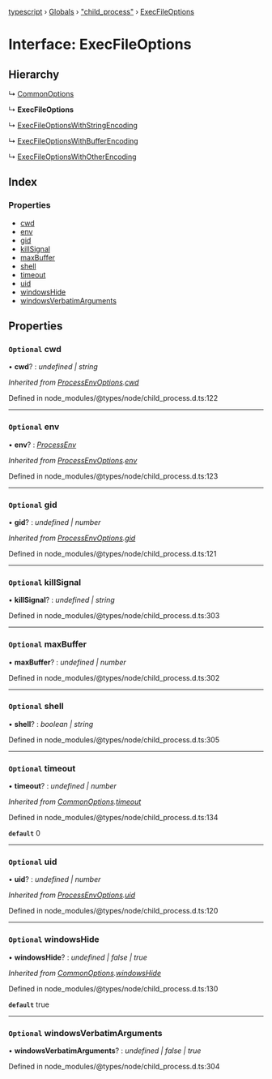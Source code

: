 [typescript](../README.md) › [Globals](../globals.md) › ["child_process"](../modules/_child_process_.md) › [ExecFileOptions](_child_process_.execfileoptions.md)

# Interface: ExecFileOptions

## Hierarchy

  ↳ [CommonOptions](_child_process_.commonoptions.md)

  ↳ **ExecFileOptions**

  ↳ [ExecFileOptionsWithStringEncoding](_child_process_.execfileoptionswithstringencoding.md)

  ↳ [ExecFileOptionsWithBufferEncoding](_child_process_.execfileoptionswithbufferencoding.md)

  ↳ [ExecFileOptionsWithOtherEncoding](_child_process_.execfileoptionswithotherencoding.md)

## Index

### Properties

* [cwd](_child_process_.execfileoptions.md#optional-cwd)
* [env](_child_process_.execfileoptions.md#optional-env)
* [gid](_child_process_.execfileoptions.md#optional-gid)
* [killSignal](_child_process_.execfileoptions.md#optional-killsignal)
* [maxBuffer](_child_process_.execfileoptions.md#optional-maxbuffer)
* [shell](_child_process_.execfileoptions.md#optional-shell)
* [timeout](_child_process_.execfileoptions.md#optional-timeout)
* [uid](_child_process_.execfileoptions.md#optional-uid)
* [windowsHide](_child_process_.execfileoptions.md#optional-windowshide)
* [windowsVerbatimArguments](_child_process_.execfileoptions.md#optional-windowsverbatimarguments)

## Properties

### `Optional` cwd

• **cwd**? : *undefined | string*

*Inherited from [ProcessEnvOptions](_child_process_.processenvoptions.md).[cwd](_child_process_.processenvoptions.md#optional-cwd)*

Defined in node_modules/@types/node/child_process.d.ts:122

___

### `Optional` env

• **env**? : *[ProcessEnv](nodejs.processenv.md)*

*Inherited from [ProcessEnvOptions](_child_process_.processenvoptions.md).[env](_child_process_.processenvoptions.md#optional-env)*

Defined in node_modules/@types/node/child_process.d.ts:123

___

### `Optional` gid

• **gid**? : *undefined | number*

*Inherited from [ProcessEnvOptions](_child_process_.processenvoptions.md).[gid](_child_process_.processenvoptions.md#optional-gid)*

Defined in node_modules/@types/node/child_process.d.ts:121

___

### `Optional` killSignal

• **killSignal**? : *undefined | string*

Defined in node_modules/@types/node/child_process.d.ts:303

___

### `Optional` maxBuffer

• **maxBuffer**? : *undefined | number*

Defined in node_modules/@types/node/child_process.d.ts:302

___

### `Optional` shell

• **shell**? : *boolean | string*

Defined in node_modules/@types/node/child_process.d.ts:305

___

### `Optional` timeout

• **timeout**? : *undefined | number*

*Inherited from [CommonOptions](_child_process_.commonoptions.md).[timeout](_child_process_.commonoptions.md#optional-timeout)*

Defined in node_modules/@types/node/child_process.d.ts:134

**`default`** 0

___

### `Optional` uid

• **uid**? : *undefined | number*

*Inherited from [ProcessEnvOptions](_child_process_.processenvoptions.md).[uid](_child_process_.processenvoptions.md#optional-uid)*

Defined in node_modules/@types/node/child_process.d.ts:120

___

### `Optional` windowsHide

• **windowsHide**? : *undefined | false | true*

*Inherited from [CommonOptions](_child_process_.commonoptions.md).[windowsHide](_child_process_.commonoptions.md#optional-windowshide)*

Defined in node_modules/@types/node/child_process.d.ts:130

**`default`** true

___

### `Optional` windowsVerbatimArguments

• **windowsVerbatimArguments**? : *undefined | false | true*

Defined in node_modules/@types/node/child_process.d.ts:304
